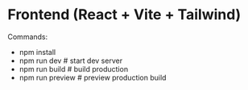 # Frontend (React + Vite + Tailwind)

Commands:
- npm install
- npm run dev  # start dev server
- npm run build # build production
- npm run preview # preview production build
